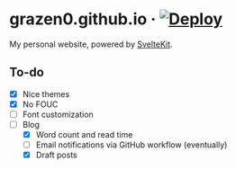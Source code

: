 # grazen0.github.io · [![Deploy](https://github.com/Grazen0/grazen0.github.io/actions/workflows/deploy.yml/badge.svg)](https://github.com/Grazen0/grazen0.github.io/actions/workflows/deploy.yml)

My personal website, powered by [SvelteKit](https://kit.svelte.dev/).

## To-do

- [x] Nice themes
- [x] No FOUC
- [ ] Font customization
- [ ] Blog
  - [x] Word count and read time
  - [ ] Email notifications via GitHub workflow (eventually)
  - [x] Draft posts
